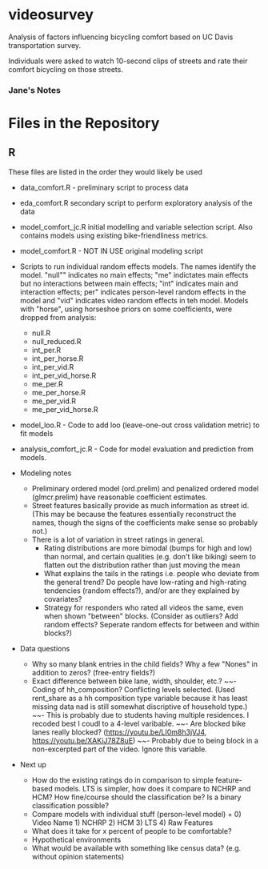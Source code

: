 # videosurvey
Analysis of factors influencing bicycling comfort based on UC Davis transportation survey. 

Individuals were asked to watch 10-second clips of streets and rate their comfort bicycling on those streets. 

### Jane's Notes

# Files in the Repository

## R 

These files are listed in the order they would likely be used

  - data_comfort.R - preliminary script to process data
  - eda_comfort.R secondary script to perform exploratory analysis of the data
  - model_comfort_jc.R initial modelling and variable selection script. Also contains models using existing bike-friendliness metrics. 
  - model_comfort.R	 - NOT IN USE original modeling script
  - Scripts to run individual random effects models. The names identify the model. "null"" indicates no main effects; "me" indictates main effects but no interactions between main effects; "int" indicates main and interaction effects; per" indicates person-level random effects in the model and "vid" indicates video random effects in teh model.  Models with "horse", using horseshoe priors on some coefficients, were dropped from analysis:
    - null.R 
    - null_reduced.R
    - int_per.R 
    - int_per_horse.R 
    - int_per_vid.R 
    - int_per_vid_horse.R 
    - me_per.R 
    - me_per_horse.R 
    - me_per_vid.R 
    - me_per_vid_horse.R 
  - model_loo.R - Code to add loo (leave-one-out cross validation metric) to fit models
  - analysis_comfort_jc.R	 - Code for model evaluation and prediction from models.


- Modeling notes 
  - Preliminary ordered model (ord.prelim) and penalized ordered model (glmcr.prelim) have reasonable coefficient estimates.
  - Street features basically provide as much information as street id. (This may be because the features essentially reconstruct the names, though the signs of the coefficients make sense so probably not.) 
  - There is a lot of variation in street ratings in general. 
    - Rating distributions are more bimodal (bumps for high and low) than normal, and certain qualities (e.g. don't like biking) seem to flatten out the distribution rather than just moving the mean
    - What explains the tails in the ratings i.e. people who deviate from the general trend? Do people have low-rating and high-rating tendencies (random effects?), and/or are they explained by covariates?
    - Strategy for responders who rated all videos the same, even when shown "between" blocks. (Consider as outliers? Add random effects? Seperate random effects for between and within blocks?)
  

- Data questions
  - Why so many blank entries in the child fields? Why a few "Nones" in addition to zeros? (free-entry fields?)
  - Exact difference between bike lane, width, shoulder, etc.?
  ~~- Coding of hh_composition? Conflicting levels selected. (Used rent_share as a hh composition type variable because it has least missing data nad is still somewhat discriptive of household type.)
      ~~- This is probably due to students having multiple residences. I recoded best I coudl to a 4-level varibable.
  ~~- Are blocked bike lanes really blocked? (https://youtu.be/LI0m8h3jVJ4, https://youtu.be/XAKiJ78Z8uE)
    ~~- Probably due to being block in a non-excerpted part of the video. Ignore this variable.

  
- Next up
    - How do the existing ratings do in comparison to simple feature-based models. LTS is simpler, how does it compare to NCHRP and HCM? How fine/course should the classification be? Is a binary classification possible?
    - Compare models with individual stuff (person-level model) + 0) Video Name 1) NCHRP 2) HCM 3) LTS 4) Raw Features
    - What does it take for x percent of people to be comfortable?
    - Hypothetical environments
    - What would be available with something like census data? (e.g. without opinion statements)
  
  
